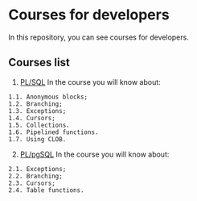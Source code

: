 # Courses for developers

In this repository, you can see courses for developers.

## Courses list

1. [PL/SQL](./Oracle) In the course you will know about:
```
1.1. Anonymous blocks;
1.2. Branching;
1.3. Exceptions;
1.4. Cursors;
1.5. Collections.
1.6. Pipelined functions.
1.7. Using CLOB.
```

2. [PL/pgSQL](./PostgreSQL) In the course you will know about:
```
2.1. Exceptions;
2.2. Branching;
2.3. Cursors;
2.4. Table functions.
```